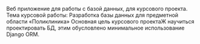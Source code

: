 Веб приложение для работы с базой данных, для курсового проекта.
Тема курсовой работы: Разработка базы данных для предметной области «Поликлиника»
Основная цель курсового проектаЖ научиться проектировать БД, этим обусловлено минимальное использование Django ORM.